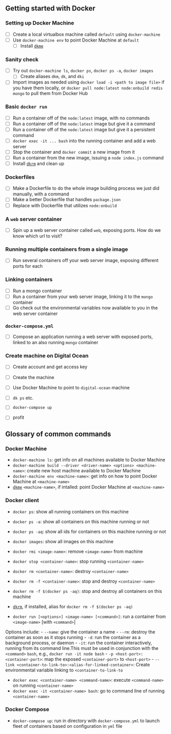 ## Getting started with Docker

### Setting up Docker Machine

- [ ] Create a local virtualbox machine called `default` using `docker-machine`
- [ ] Use `docker-machine env` to point Docker Machine at `default`
  - [ ] Install [`dkme`](https://github.com/joshwyatt/dkme)
 
### Sanity check

- [ ] Try out `docker-machine ls`, `docker ps`, `docker ps -a`, `docker images`
  - [ ] Create aliases `dkm`, `dk`, and `dki`
- [ ] Import images as needed using `docker load -i <path to image file>` if you have them locally, or `docker pull node:latest node:onbuild redis mongo` to pull them from Docker Hub
 
### Basic `docker run`

- [ ] Run a container off of the `node:latest` image, with no commands
- [ ] Run a container off of the `node:latest` image but give it a command
- [ ] Run a container off of the `node:latest` image but give it a persistent command
- [ ] `docker exec -it ... bash` into the running container and add a web server
- [ ] Stop the container and `docker commit` a new image from it
- [ ] Run a container from the new image, issuing a `node index.js` command
- [ ] Install [`dkrm`](https://github.com/joshwyatt/dkrm) and clean up
 
### Dockerfiles

- [ ] Make a Dockerfile to do the whole image building process we just did manually, with a command
- [ ] Make a better Dockerfile that handles `package.json`
- [ ] Replace with Dockerfile that utilizes `node:onbuild`
 
### A `web` server container

- [ ] Spin up a web server container called `web`, exposing ports. How do we know which url to visit?

### Running multiple containers from a single image

- [ ] Run several containers off your web server image, exposing different ports for each

### Linking containers

- [ ] Run a mongo container
- [ ] Run a container from your web server image, linking it to the `mongo` container
- [ ] Go check out the environmental variables now available to you in the web server container

### `docker-compose.yml`

- [ ] Compose an application running a web server with exposed ports, linked to an also running `mongo` container

### Create machine on Digital Ocean

- [ ] Create account and get access key
- [ ] Create the machine
- [ ] Use Docker Machine to point to `digital-ocean` machine
- [ ] `dk ps` etc.
- [ ] `docker-compose up`
- [ ] profit


## Glossary of common commands

### Docker Machine

 - `docker-machine ls`: get info on all machines available to Docker Machine
 - `docker-machine build --driver <driver-name> <options> <machine-name>`: create new host machine available to Docker Machine
 - `docker-machine env <machine-name>`: get info on how to point Docker Machine at `<machine-name>`
 - [`dkme`](https://github.com/joshwyatt/dkme) `<machine-name>`, if intalled: point Docker Machine at `<machine-name>`

### Docker client

 - `docker ps`: show all running containers on this machine
 - `docker ps -a`: show all containers on this machine running or not
 - `docker ps -aq`: show all ids for containers on this machine running or not
 - `docker images`: show all images on this machine 
 - `docker rmi <image-name>`: remove `<image-name>` from machine
 - `docker stop <container-name>`: stop running `<container-name>`
 - `docker rm <container-name>`: destroy `<container-name>`
 - `docker rm -f <container-name>`: stop and destroy `<container-name>`
 - `docker rm -f $(docker ps -aq)`: stop and destroy all containers on this machine
 - [`dkrm`](https://github.com/joshwyatt/dkrm), if installed, alias for `docker rm -f $(docker ps -aq)`

 - `docker run [<options>] <image-name> [<command>]`: run a container from `<image-name>` [with `<command>`]

  Options include:
    - `--name`: give the container a name
    - `--rm`: destroy the container as soon as it stops running
    - `-d`: run the container as a background process, or daemon
    - `-it`: run the container interactively, running from its command line.This must be used in conjunction with the `<command>` `bash`, e.g., `docker run -it node bash`
    - `-p <host-port>:<container-port>`: map the exposed `<container-port>` to `<host-port>`
    - `--link <container-to-link-to>:<alias-for-linked-container>`: Create environmental variable linking to `<container-to-link-to`

 - `docker exec <container-name> <command-name>`: execute `<command-name>` on running `<container-name>`
 - `docker exec -it <container-name> bash`: go to command line of running `<container-name>`


### Docker Compose

 - `docker-compose up`: run in directory with `docker-compose.yml` to launch fleet of containers based on configuration in `yml` file
